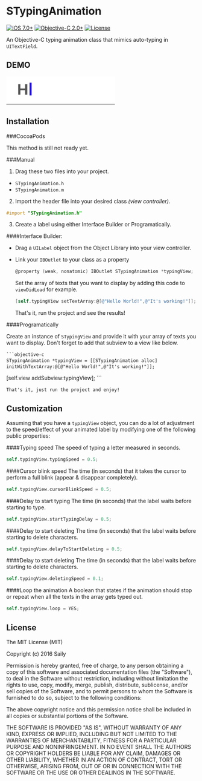 STypingAnimation
===============

[![iOS 7.0+](https://img.shields.io/badge/ios-7.0+-green.svg?style=flat)](https://developer.apple.com/ios/)
[![Objective-C 2.0+](https://img.shields.io/badge/objective--c-2.0+-red.svg?style=flat)](https://developer.apple.com/reference/objectivec)
[![License](https://img.shields.io/badge/license-MIT-blue.svg)](https://github.com/azurechen/ACTabScrollView/blob/master/LICENSE.md)

An Objective-C typing animation class that mimics auto-typing in `UITextField`.

DEMO
----

<img src="./Screenshots/typing-sample.gif" width = "288" alt="Demo" />


Installation
------------

###CocoaPods

This method is still not ready yet.

###Manual

1. Drag these two files into your project.

  * `STypingAnimation.h`
  * `STypingAnimation.m`
 
2. Import the header file into your desired class *(view controller)*.

  ```objective-c
  #import "STypingAnimation.h"
  ```

3. Create a label using either Interface Builder or Programatically.

  ####Interface Builder:

  * Drag a `UILabel` object from the Object Library into your view controller.
  * Link your `IBOutlet` to your class as a property
  
    ```objective-c
    @property (weak, nonatomic) IBOutlet STypingAnimation *typingView;
    ```
    
    Set the array of texts that you want to display by adding this code to `viewDidLoad` for example.
    
    ```objective-c
    [self.typingView setTextArray:@[@"Hello World!",@"It's working!"]];
    ```

    That's it, run the project and see the results!
    
  ####Programatically

  Create an instance of `STypingView` and provide it with your array of texts you want to display. Don't forget to add that subview to a view like below.
   
    ```objective-c
    STypingAnimation *typingView = [[STypingAnimation alloc] initWithTextArray:@[@"Hello World!",@"It's working!"]];
  [self.view addSubview:typingView];
    ```
    
    That's it, just run the project and enjoy!
    

Customization
-------------

Assuming that you have a `typingView` object, you can do a lot of adjustment to the speed/effect of your animated label by modifying one of the following public properties:

####Typing speed
The speed of typing a letter measured in seconds. 

```objective-c
self.typingView.typingSpeed = 0.5;
```

####Cursor blink speed
The time (in seconds) that it takes the cursor to perform a full blink (appear & disappear completely).

```objective-c
self.typingView.cursorBlinkSpeed = 0.5;
```

####Delay to start typing
The time (in seconds) that the label waits before starting to type.

```objective-c
self.typingView.startTypingDelay = 0.5;
```

####Delay to start deleting
The time (in seconds) that the label waits before starting to delete characters.

```objective-c
self.typingView.delayToStartDeleting = 0.5;
```

####Delay to start deleting
The time (in seconds) that the label waits before starting to delete characters.

```objective-c
self.typingView.deletingSpeed = 0.1;
```

####Loop the animation
A boolean that states if the animation should stop or repeat when all the texts in the array gets typed out.

```objective-c
self.typingView.loop = YES;
```

License
-------

The MIT License (MIT)

Copyright (c) 2016 Saily

Permission is hereby granted, free of charge, to any person obtaining a copy
of this software and associated documentation files (the "Software"), to deal
in the Software without restriction, including without limitation the rights
to use, copy, modify, merge, publish, distribute, sublicense, and/or sell
copies of the Software, and to permit persons to whom the Software is
furnished to do so, subject to the following conditions:

The above copyright notice and this permission notice shall be included in all
copies or substantial portions of the Software.

THE SOFTWARE IS PROVIDED "AS IS", WITHOUT WARRANTY OF ANY KIND, EXPRESS OR
IMPLIED, INCLUDING BUT NOT LIMITED TO THE WARRANTIES OF MERCHANTABILITY,
FITNESS FOR A PARTICULAR PURPOSE AND NONINFRINGEMENT. IN NO EVENT SHALL THE
AUTHORS OR COPYRIGHT HOLDERS BE LIABLE FOR ANY CLAIM, DAMAGES OR OTHER
LIABILITY, WHETHER IN AN ACTION OF CONTRACT, TORT OR OTHERWISE, ARISING FROM,
OUT OF OR IN CONNECTION WITH THE SOFTWARE OR THE USE OR OTHER DEALINGS IN THE
SOFTWARE.

